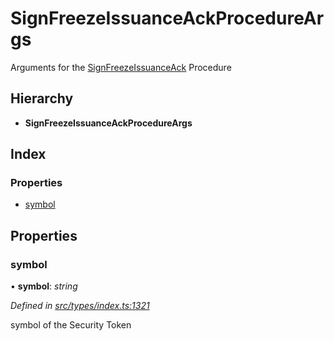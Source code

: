 # SignFreezeIssuanceAckProcedureArgs

Arguments for the [SignFreezeIssuanceAck](../enums/_types_index_.proceduretype.md#signfreezeissuanceack) Procedure

## Hierarchy

* **SignFreezeIssuanceAckProcedureArgs**

## Index

### Properties

* [symbol](_types_index_.signfreezeissuanceackprocedureargs.md#symbol)

## Properties

### symbol

• **symbol**: _string_

_Defined in_ [_src/types/index.ts:1321_](https://github.com/PolymathNetwork/polymath-sdk/blob/550676f/src/types/index.ts#L1321)

symbol of the Security Token

